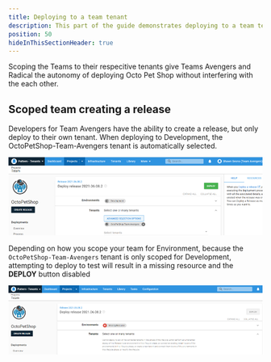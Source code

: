 ```yaml
---
title: Deploying to a team tenant
description: This part of the guide demonstrates deploying to a team tenant
position: 50
hideInThisSectionHeader: true
---
```


Scoping the Teams to their respecitive tenants give Teams Avengers and Radical the autonomy of deploying Octo Pet Shop without interfering with the each other.

## Scoped team creating a release
Developers for Team Avengers have the ability to create a release, but only deploy to their own tenant.  When deploying to Development, the OctoPetShop-Team-Avengers tenant is automatically selected.

![](images/team-avengers-deploy.png)

Depending on how you scope your team for Environment, because the `OctoPetShop-Team-Avengers` tenant is only scoped for Development, attempting to deploy to test will result in a missing resource and the **DEPLOY** button disabled

![](images/team-avengers-deploy-to-test.png)


